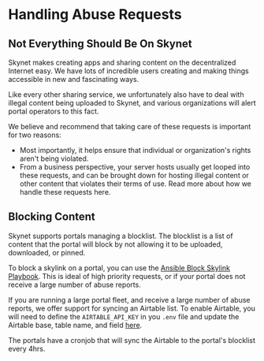 # Handling Abuse Requests

## Not Everything Should Be On Skynet

Skynet makes creating apps and sharing content on the decentralized Internet easy. We have lots of incredible users creating and making things accessible in new and fascinating ways.

Like every other sharing service, we unfortunately also have to deal with illegal content being uploaded to Skynet, and various organizations will alert portal operators to this fact.

We believe and recommend that taking care of these requests is important for two reasons:

* Most importantly, it helps ensure that individual or organization's rights aren't being violated.
* From a business perspective, your server hosts usually get looped into these requests, and can be brought down for hosting illegal content or other content that violates their terms of use. Read more about how we handle these requests here.

## Blocking Content

Skynet supports portals managing a blocklist. The blocklist is a list of content that the portal will block by not allowing it to be uploaded, downloaded, or pinned.

To block a skylink on a portal, you can use the [Ansible Block Skylink Playbook](https://github.com/SkynetLabs/ansible-playbooks#block-portal-skylinks). This is ideal of high priority requests, or if your portal does not receive a large number of abuse reports.

If you are running a large portal fleet, and receive a large number of abuse reports, we offer support for syncing an Airtable list. To enable Airtable, you will need to define the `AIRTABLE_API_KEY` in you `.env` file and update the Airtable base, table name, and field [here](https://github.com/SkynetLabs/skynet-webportal/blob/master/setup-scripts/blocklist-airtable.py#L16).

The portals have a cronjob that will sync the Airtable to the portal's blocklist every 4hrs.&#x20;
